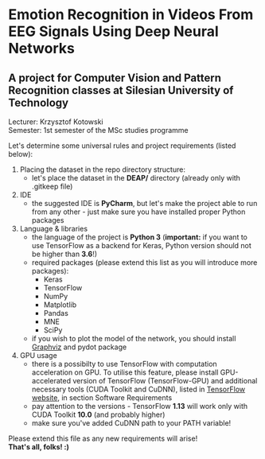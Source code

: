 # Emotion Recognition in Videos From EEG Signals Using Deep Neural Networks

## A project for Computer Vision and Pattern Recognition classes at Silesian University of Technology

Lecturer: Krzysztof Kotowski  
Semester: 1st semester of the MSc studies programme

Let's determine some universal rules and project requirements (listed below):

1. Placing the dataset in the repo directory structure:  
    * let's place the dataset in the **DEAP/** directory (already only with .gitkeep file)
2. IDE
    * the suggested IDE is **PyCharm**, but let's make the project able to run from any other - just make sure you have installed proper Python packages
3. Language & libraries
    * the language of the project is **Python 3** (**important:** if you want to use TensorFlow as a backend for Keras, Python version should not be higher than **3.6**!)
    * required packages (please extend this list as you will introduce more packages):
        * Keras
        * TensorFlow
        * NumPy
        * Matplotlib
        * Pandas
        * MNE
        * SciPy
    * if you wish to plot the model of the network, you should install [Graphviz](https://www.graphviz.org) and pydot package
4. GPU usage
    * there is a possibilty to use TensorFlow with computation acceleration on GPU. To utilise this feature, please install GPU-accelerated version of TensorFlow (TensorFlow-GPU) and additional necessary tools (CUDA Toolkit and CuDNN), listed in [TensorFlow website](https://www.tensorflow.org/install/gpu), in section Software Requirements
    * pay attention to the versions - TensorFlow **1.13** will work only with CUDA Toolkit **10.0** (and probably higher)
    * make sure you've added CuDNN path to your PATH variable!

Please extend this file as any new requirements will arise!  
**That's all, folks! :)**
